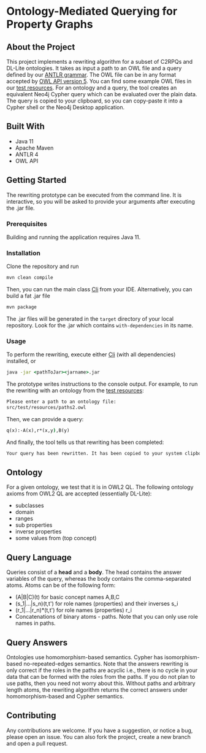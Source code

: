 # Ontology-Mediated Querying for Property Graphs

## About the Project

This project implements a rewriting algorithm for a subset of C2RPQs and DL-Lite ontologies.
It takes as input a path to an OWL file and a query defined by our [ANTLR grammar](/src/main/antlr4/at/ac/tuwien/informatics/generated/Q.g4).
The OWL file can be in any format accepted by [OWL API version 5](http://owlcs.github.io/owlapi/).
You can find some example OWL files in our [test resources](/src/test/resources).
For an ontology and a query, the tool creates an equivalent Neo4j Cypher query which can be evaluated over the plain data.
The query is copied to your clipboard, so you can copy-paste it into a Cypher shell or the Neo4j Desktop application.

## Built With

* Java 11
* Apache Maven
* ANTLR 4
* OWL API

## Getting Started

The rewriting prototype can be executed from the command line.
It is interactive, so you will be asked to provide your arguments after executing the .jar file.

### Prerequisites

Building and running the application requires Java 11.

### Installation

Clone the repository and run
```cmd
mvn clean compile
```

Then, you can run the main class [Cli](src/main/java/at/ac/tuwien/informatics/client/Cli.java) from your IDE.
Alternatively, you can build a fat .jar file
```cmd
mvn package
```
The .jar files will be generated in the `target` directory of your local repository.
Look for the .jar which contains `with-dependencies` in its name.

### Usage

To perform the rewriting, execute either [Cli](src/main/java/at/ac/tuwien/informatics/client/Cli.java) (with all dependencies) installed, or
```cmd
java -jar <pathToJar><jarname>.jar
```
The prototype writes instructions to the console output.
For example, to run the rewriting with an ontology from the [test resources](/src/test/resources):
```cmd
Please enter a path to an ontology file: 
src/test/resources/paths2.owl
```
Then, we can provide a query:
```cmd
q(x):-A(x),r*(x,y),B(y)
```
And finally, the tool tells us that rewriting has been completed:
```cmd
Your query has been rewritten. It has been copied to your system clipboard.
```

## Ontology

For a given ontology, we test that it is in OWL2 QL.
The following ontology axioms from OWL2 QL are accepted (essentially DL-Lite):

* subclasses
* domain
* ranges
* sub properties
* inverse properties
* some values from (top concept)

## Query Language

Queries consist of a **head** and a **body**.
The head contains the answer variables of the query, whereas the body contains the comma-separated atoms.
Atoms can be of the following form:
* (A|B|C)(t) for basic concept names A,B,C
* (s_1|...|s_n)(t,t') for role names (properties) and their inverses s_i
* (r_1|...|r_n)*(t,t') for role names (properties) r_i
* Concatenations of binary atoms - paths. Note that you can only use role names in paths.

## Query Answers

Ontologies use homomorphism-based semantics.
Cypher has isomorphism-based no-repeated-edges semantics.
Note that the answers rewriting is only correct if the roles in the paths are acyclic i.e., there is no cycle in your data that can be formed with the roles from the paths.
If you do not plan to use paths, then you need not worry about this.
Without paths and arbitrary length atoms, the rewriting algorithm returns the correct answers under homomorphism-based and Cypher semantics.

## Contributing
Any contributions are welcome.
If you have a suggestion, or notice a bug, please open an issue.
You can also fork the project, create a new branch and open a pull request.
